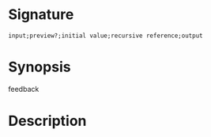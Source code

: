 # Signature
```vikid-signature
input;preview?;initial value;recursive reference;output
```

# Synopsis
feedback

# Description

